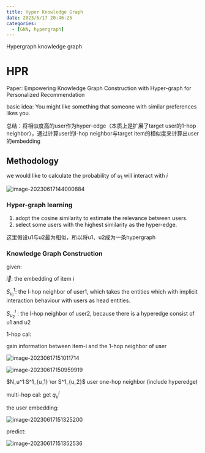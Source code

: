 ```yaml
---
title: Hyper Knowledge Graph
date: 2023/6/17 20:46:25
categories:
  - [GNN, hypergraph]
---
```


Hypergraph knowledge graph

<!-- more -->



# HPR

Paper: Empowering Knowledge Graph Construction with Hyper-graph for Personalized Recommendation

basic idea: You might like something that someone with similar preferences likes you.

总结：将相似度高的user作为hyper-edge（本质上是扩展了target user的1-hop neighbor），通过计算user的l-hop neighbor与target item的相似度来计算出user的embedding

## Methodology

we would like to calculate the probability of $u_1$ will interact with $i$

![image-20230617144000884](https://ayimd-pic.oss-cn-guangzhou.aliyuncs.com/image-20230617144000884.png)

### Hyper-graph learning

1. adopt the cosine similarity to estimate the relevance between users.
2. select some users with the highest similarity as the hyper-edge.

这里假设u1与u2最为相似，所以将u1、u2成为一条hypergraph

### Knowledge Graph Construction

given:

$\vec{i}$: the embedding of item i

$S_{u_l}^1$​ : the l-hop neighbor of user1, which takes the entities which with implicit interaction behaviour with users as head entities.

$S_{u_2}^l$ : the l-hop neighbor of user2, because there is a hyperedge consist of u1 and u2



1-hop cal:

gain information between item-i and the 1-hop neighbor of user

![image-20230617151011714](https://ayimd-pic.oss-cn-guangzhou.aliyuncs.com/image-20230617151011714.png)

![image-20230617150959919](https://ayimd-pic.oss-cn-guangzhou.aliyuncs.com/image-20230617150959919.png)

$N_u^1:S^1_{u_1} \or S^1_{u_2}$  user one-hop neighbor (include hyperedge)

multi-hop cal: get $q_u^{l}$

the user embedding:

![image-20230617151325200](https://ayimd-pic.oss-cn-guangzhou.aliyuncs.com/image-20230617151325200.png)

predict:

![image-20230617151352536](https://ayimd-pic.oss-cn-guangzhou.aliyuncs.com/image-20230617151352536.png)